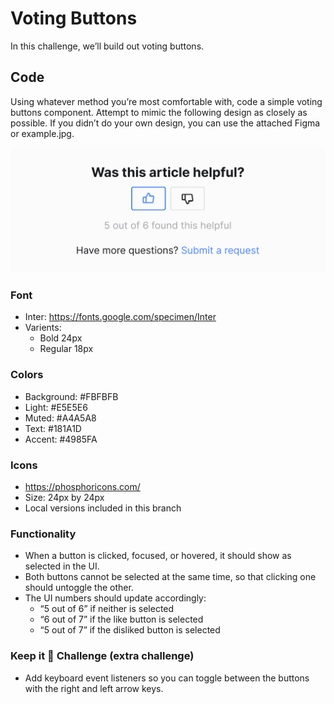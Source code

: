 # Voting Buttons

In this challenge, we’ll build out voting buttons.

## Code

Using whatever method you’re most comfortable with, code a simple voting buttons component. Attempt to mimic the following design as closely as possible. If you didn’t do your own design, you can use the attached Figma or example.jpg.

![example of voting button component](example.jpg)

### Font
- Inter: https://fonts.google.com/specimen/Inter
- Varients:
  - Bold 24px
  - Regular 18px

### Colors
- Background: #FBFBFB
- Light: #E5E5E6
- Muted: #A4A5A8
- Text: #181A1D
- Accent: #4985FA

### Icons
- https://phosphoricons.com/
- Size: 24px by 24px
- Local versions included in this branch

### Functionality
- When a button is clicked, focused, or hovered, it should show as selected in the UI.
- Both buttons cannot be selected at the same time, so that clicking one should untoggle the other.
- The UI numbers should update accordingly:
  -  “5 out of 6” if neither is selected
  -  “6 out of 7” if the like button is selected
  -  “5 out of 7” if the disliked button is selected

### Keep it 💯 Challenge (extra challenge)
- Add keyboard event listeners so you can toggle between the buttons with the right and left arrow keys.